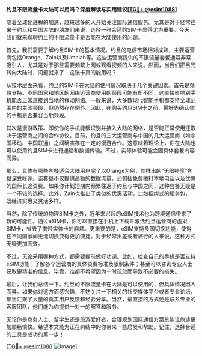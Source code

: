 **约旦不限流量卡大陆可以用吗？深度解读与实用建议[[TG💪+ @esim1088](https://t.me/s/esim1088)]**

随着全球化进程的加速，越来越多的人开始关注国际通信服务。尤其是对于经常往来于约旦和中国大陆的朋友们来说，选择一张合适的SIM卡显得尤为重要。今天，我们就来聊聊约旦的不限流量卡是否能在大陆使用的问题。

首先，我们需要了解约旦SIM卡的基本情况。约旦的电信市场相对成熟，主要运营商包括Orange、Zain以及Umniah等。这些运营商提供的不限流量套餐通常非常吸引人，尤其是对于那些需要频繁上网或观看视频的人来说。然而，当我们把目光转向大陆时，问题就来了：这张卡真的能用吗？

从技术层面来看，约旦的SIM卡在大陆的使用情况取决于几个关键因素。首先是频段支持。不同国家和地区的网络运营商使用的频段可能有所不同，这直接影响到手机能否正常连接到当地的移动网络。一般来说，大多数现代智能手机都支持全球范围内的主流频段，但仍然存在例外。因此，在购买约旦SIM卡之前，最好先确认你的手机是否兼容当地频段。

其次是漫游政策。即使你的手机能够识别并接入大陆的网络，是否能正常使用还取决于运营商之间的合作协议。目前，约旦的三大运营商与中国的几大运营商（如中国移动、中国联通）之间确实存在一定的漫游合作。这意味着理论上，你在大陆也可以使用约旦SIM卡进行通话和数据传输。不过，实际体验可能会因具体套餐内容而异。

那么，具体有哪些套餐适合大陆用户呢？以Orange为例，其推出的“无限畅享”套餐深受好评。该套餐不仅提供高额的数据流量，还包括免费拨打本地电话以及优惠的国际长途资费。如果你计划短期内频繁往返于约旦与中国之间，这种套餐无疑是一个不错的选择。此外，Zain也推出了类似的优惠活动，比如捆绑式的服务包，既经济实惠又灵活多样。

当然，除了传统的物理SIM卡之外，近年来兴起的eSIM技术也为跨境通信带来了新的可能性。通过eSIM卡，你可以直接在手机上下载并激活约旦运营商的虚拟SIM卡，省去了携带实体卡的麻烦。更重要的是，eSIM支持多国切换功能，使得在不同国家间无缝切换变得更加便捷。对于经常出差或者旅行的人来说，这种方式无疑更加高效。

不过，无论采用哪种方式，都需要提前做好功课。比如，检查自己的手机是否支持eSIM功能；了解各个运营商的具体资费标准及限制条件；甚至可以咨询专业人士获取更精准的信息。毕竟，谁都不希望因为一时疏忽而导致不必要的损失。

最后，让我们总结一下。约旦的不限流量卡在大陆是可以使用的，但具体情况因人而异。如果你对这方面感兴趣，不妨关注一下相关的社交媒体平台或者专业论坛，那里汇聚了大量的真实用户反馈和经验分享。当然，最直接的方式还是联系专业的客服团队，他们能为你提供一对一的解答和服务。

无论你是商务人士、留学生还是旅游爱好者，合理规划国际通信方案总能让旅途更加顺畅愉快。希望本文能为正在纠结中的你带来一些启发和帮助。记住，选择合适的工具是成功的第一步！

[[TG💪+ @esim1088](https://t.me/s/esim1088) ![Image](https://i.postimg.cc/4NQfJmqS/Snipaste-2025-05-13-00-14-12.png)]